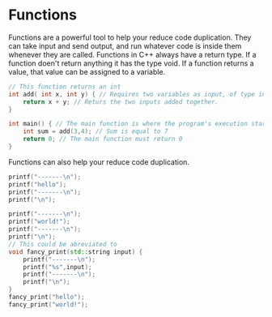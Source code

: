 # Functions
Functions are a powerful tool to help your reduce code duplication.  They can take input and send output, and run whatever code is inside them whenever they are called. Functions in C++ always have a return type. If a function doen't return anything it has the type void. If a function returns a value, that value can be assigned to a variable.

```cpp
// This function returns an int
int add( int x, int y) { // Requires two variables as input, of type integer
    return x + y; // Returs the two inputs added together.
}

int main() { // The main function is where the program's execution starts.
    int sum = add(3,4); // Sum is equal to 7
    return 0; // The main function must return 0
}
```
Functions can also help your reduce code duplication.
```cpp
printf("-------\n");
printf("hello");
printf("-------\n");
printf("\n");

printf("-------\n");
printf("world!");
printf("-------\n");
printf("\n");
// This could be abreviated to
void fancy_print(std::string input) {
    printf("-------\n");
    printf("%s",input);
    printf("-------\n");
    printf("\n");
}
fancy_print("hello");
fancy_print("world!");
```